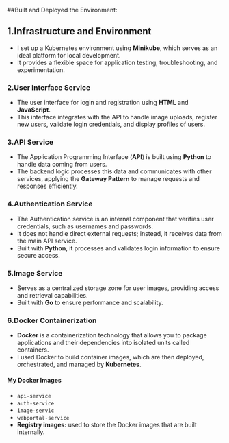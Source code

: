 
##Built and Deployed the Environment:

## 1.Infrastructure and Environment
- I set up a Kubernetes environment using **Minikube**, which serves as an ideal platform for local development.
- It provides a flexible space for application testing, troubleshooting, and experimentation.



### 2.User Interface Service
- The user interface for login and registration using **HTML** and **JavaScript**.
- This interface integrates with the API to handle image uploads, register new users, validate login credentials, and display profiles of users.


### 3.API Service
- The Application Programming Interface (**API**) is built using **Python** to handle data coming from users.
- The backend logic processes this data and communicates with other services, applying the **Gateway Pattern** to manage requests and responses efficiently.


### 4.Authentication Service
- The Authentication service is an internal component that verifies user credentials, such as usernames and passwords.
- It does not handle direct external requests; instead, it receives data from the main API service.
- Built with **Python**, it processes and validates login information to ensure secure access.



### 5.Image Service
- Serves as a centralized storage zone for user images, providing access and retrieval capabilities.
- Built with **Go** to ensure performance and scalability.



### 6.Docker Containerization
- **Docker** is a containerization technology that allows you to package applications and their dependencies into isolated units called containers.
- I used Docker to build container images, which are then deployed, orchestrated, and managed by **Kubernetes**.

#### My Docker Images
- `api-service`
- `auth-service`
- `image-servic`
- `webportal-service`
- **Registry images:** used to store the Docker images that are built internally.
